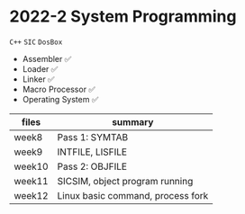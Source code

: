 # 2022-2 System Programming

`C++` `SIC` `DosBox`
- Assembler ✅
- Loader ✅
- Linker ✅
- Macro Processor ✅
- Operating System ✅

| files | summary |
|---|---|
| week8 | Pass 1: SYMTAB |
| week9 | INTFILE, LISFILE |
| week10 | Pass 2: OBJFILE |
| week11 | SICSIM, object program running |
| week12 | Linux basic command, process fork |
